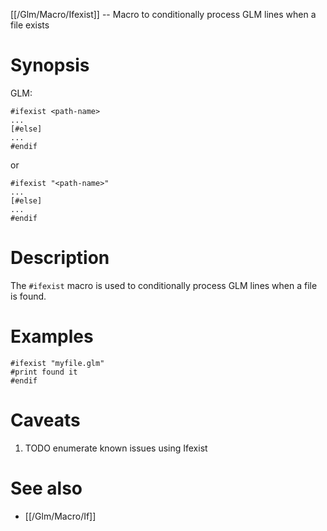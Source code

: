 [[/Glm/Macro/Ifexist]] -- Macro to conditionally process GLM lines when a file exists

# Synopsis

GLM:

~~~
#ifexist <path-name>
...
[#else]
...
#endif
~~~
or
~~~
#ifexist "<path-name>"
...
[#else]
...
#endif
~~~

# Description

The `#ifexist` macro is used to conditionally process GLM lines when a file is found.

# Examples

~~~
#ifexist "myfile.glm"
#print found it
#endif
~~~

# Caveats

1. TODO enumerate known issues using Ifexist

# See also
* [[/Glm/Macro/If]]

